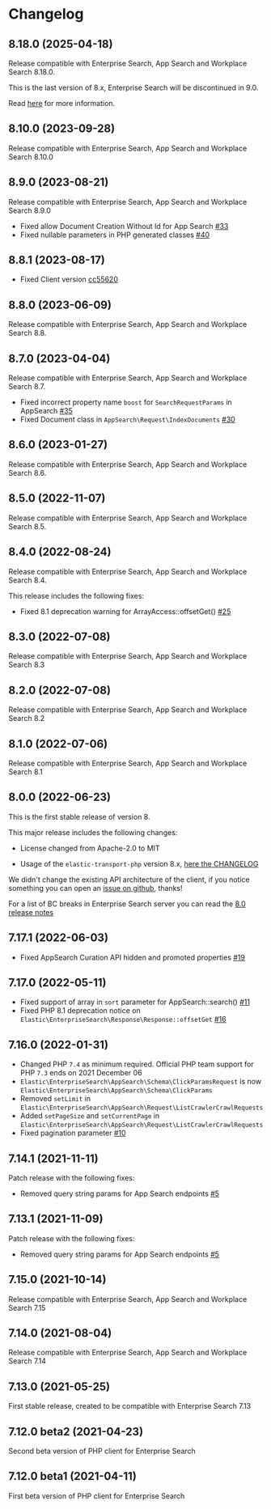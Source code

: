 # Changelog

## 8.18.0 (2025-04-18)

Release compatible with Enterprise Search, App Search and Workplace Search 8.18.0.

This is the last version of 8.x, Enterprise Search will be discontinued in 9.0.

Read [here](https://github.com/elastic/enterprise-search-php/blob/main/README.md) for more information.


## 8.10.0 (2023-09-28)

Release compatible with Enterprise Search, App Search and Workplace Search 8.10.0

## 8.9.0 (2023-08-21)

Release compatible with Enterprise Search, App Search and Workplace Search 8.9.0

- Fixed allow Document Creation Without Id for App Search
  [#33](https://github.com/elastic/enterprise-search-php/issues/33)
- Fixed nullable parameters in PHP generated classes 
  [#40](https://github.com/elastic/enterprise-search-php/issues/40)

## 8.8.1 (2023-08-17)

- Fixed Client version 
  [cc55620](https://github.com/elastic/enterprise-search-php/commit/cc5562058b5d6a525d9b51e11a14694366d94184)

## 8.8.0 (2023-06-09)

Release compatible with Enterprise Search, App Search and Workplace Search 8.8.

## 8.7.0 (2023-04-04)

Release compatible with Enterprise Search, App Search and Workplace Search 8.7.

- Fixed incorrect property name `boost` for `SearchRequestParams` in AppSearch
  [#35](https://github.com/elastic/enterprise-search-php/issues/35)
- Fixed Document class in `AppSearch\Request\IndexDocuments`
  [#30](https://github.com/elastic/enterprise-search-php/issues/30)

## 8.6.0 (2023-01-27)

Release compatible with Enterprise Search, App Search and Workplace Search 8.6.

## 8.5.0 (2022-11-07)

Release compatible with Enterprise Search, App Search and Workplace Search 8.5.

## 8.4.0 (2022-08-24)

Release compatible with Enterprise Search, App Search and Workplace Search 8.4.

This release includes the following fixes:

- Fixed 8.1 deprecation warning for ArrayAccess::offsetGet()
  [#25](https://github.com/elastic/enterprise-search-php/pull/25)

## 8.3.0 (2022-07-08)

Release compatible with Enterprise Search, App Search and Workplace Search 8.3

## 8.2.0 (2022-07-08)

Release compatible with Enterprise Search, App Search and Workplace Search 8.2

## 8.1.0 (2022-07-06)

Release compatible with Enterprise Search, App Search and Workplace Search 8.1

## 8.0.0 (2022-06-23)

This is the first stable release of version 8.

This major release includes the following changes:

- License changed from Apache-2.0 to MIT

- Usage of the `elastic-transport-php` version 8.x, [here the CHANGELOG](https://github.com/elastic/elastic-transport-php/blob/master/CHANGELOG.md)

We didn't change the existing API architecture of the client, if you notice
something you can open an [issue on github](https://github.com/elastic/enterprise-search-php/issues), thanks!

For a list of BC breaks in Enterprise Search server you can read the
[8.0 release notes](https://www.elastic.co/guide/en/enterprise-search/current/release-notes-8.0.0.html)

## 7.17.1 (2022-06-03)

- Fixed AppSearch Curation API hidden and promoted properties
  [#19](https://github.com/elastic/enterprise-search-php/pull/19)
  
## 7.17.0 (2022-05-11)

- Fixed support of array in `sort` parameter for AppSearch::search()
  [#11](https://github.com/elastic/enterprise-search-php/issues/11)
- Fixed PHP 8.1 deprecation notice on `Elastic\EnterpriseSearch\Response\Response::offsetGet`
  [#16](https://github.com/elastic/enterprise-search-php/issues/16)
  
## 7.16.0 (2022-01-31)

- Changed PHP `7.4` as minimum required. Official PHP team support for PHP `7.3` ends on 2021 December 06
- `Elastic\EnterpriseSearch\AppSearch\Schema\ClickParamsRequest` is now `Elastic\EnterpriseSearch\AppSearch\Schema\ClickParams`
- Removed `setLimit` in `Elastic\EnterpriseSearch\AppSearch\Request\ListCrawlerCrawlRequests`
- Added `setPageSize` and `setCurrentPage` in `Elastic\EnterpriseSearch\AppSearch\Request\ListCrawlerCrawlRequests`
- Fixed pagination parameter
  [#10](https://github.com/elastic/enterprise-search-php/issues/10)
  
## 7.14.1 (2021-11-11)

Patch release with the following fixes:

- Removed query string params for App Search endpoints 
  [#5](https://github.com/elastic/enterprise-search-php/pull/5)
## 7.13.1 (2021-11-09)

Patch release with the following fixes:

- Removed query string params for App Search endpoints 
  [#5](https://github.com/elastic/enterprise-search-php/pull/5)
  
## 7.15.0 (2021-10-14)

Release compatible with Enterprise Search, App Search and Workplace Search 7.15
## 7.14.0 (2021-08-04)

Release compatible with Enterprise Search, App Search and Workplace Search 7.14

## 7.13.0 (2021-05-25)

First stable release, created to be compatible with Enterprise Search 7.13

## 7.12.0 beta2 (2021-04-23)

Second beta version of PHP client for Enterprise Search

## 7.12.0 beta1 (2021-04-11)

First beta version of PHP client for Enterprise Search